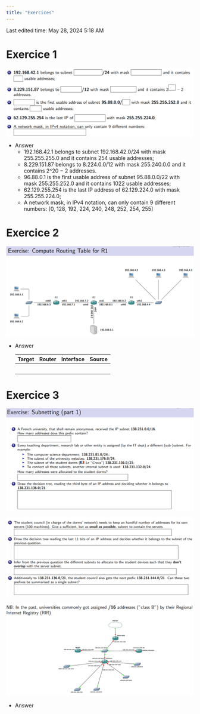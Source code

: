 ```yaml
---
title: "Exercices"
---
```

Last edited time: May 28, 2024 5:18 AM

# Exercice 1

![Untitled](Exercices/Untitled.png)

- Answer
    - 192.168.42.1 belongs to subnet 192.168.42.0/24 with mask 255.255.255.0 and it contains 254 usable addresses;
    - 8.229.151.87 belongs to 8.224.0.0/12 with mask 255.240.0.0 and it contains 2^20 − 2 addresses.
    - 96.88.0.1 is the first usable address of subnet 95.88.0.0/22 with mask 255.255.252.0 and it contains 1022 usable addresses;
    - 62.129.255.254 is the last IP address of 62.129.224.0 with mask 255.255.224.0;
    - A network mask, in IPv4 notation, can only contain 9 different numbers: [0, 128, 192, 224, 240, 248, 252, 254, 255]

# Exercice 2

![Untitled](Exercices/Untitled%201.png)

- Answer
    
    
    | Target | Router | Interface | Source |
    | --- | --- | --- | --- |
    |  |  |  |  |
    |  |  |  |  |
    |  |  |  |  |
    |  |  |  |  |
    |  |  |  |  |

# Exercice 3

![Untitled](Exercices/Untitled%202.png)

![Untitled](Exercices/Untitled%203.png)

![Untitled](Exercices/Untitled%204.png)

- Answer
